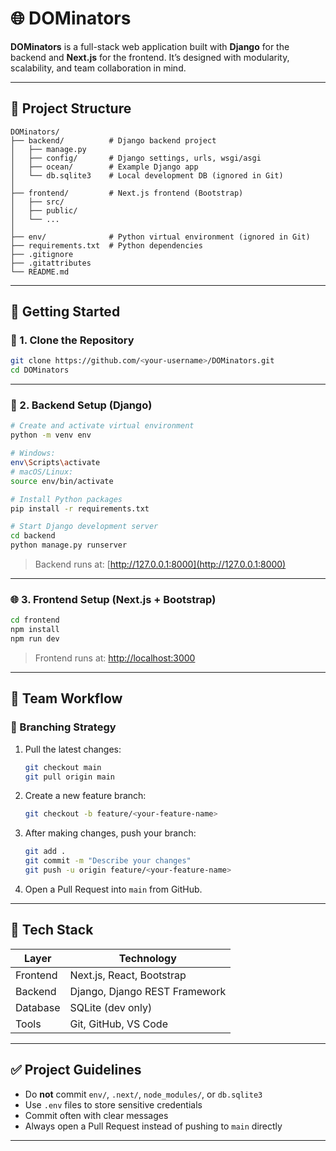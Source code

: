 # 🌐 DOMinators

**DOMinators** is a full-stack web application built with **Django** for the backend and **Next.js** for the frontend. It’s designed with modularity, scalability, and team collaboration in mind.

---

## 📁 Project Structure

```
DOMinators/
├── backend/          # Django backend project
│   ├── manage.py
│   ├── config/       # Django settings, urls, wsgi/asgi
│   ├── ocean/        # Example Django app
│   └── db.sqlite3    # Local development DB (ignored in Git)
│
├── frontend/         # Next.js frontend (Bootstrap)
│   ├── src/
│   ├── public/
│   └── ...
│
├── env/              # Python virtual environment (ignored in Git)
├── requirements.txt  # Python dependencies
├── .gitignore
├── .gitattributes
└── README.md
```

---

## 🚀 Getting Started

### 🔧 1. Clone the Repository

```bash
git clone https://github.com/<your-username>/DOMinators.git
cd DOMinators
```

---

### 🐍 2. Backend Setup (Django)

```bash
# Create and activate virtual environment
python -m venv env

# Windows:
env\Scripts\activate
# macOS/Linux:
source env/bin/activate

# Install Python packages
pip install -r requirements.txt

# Start Django development server
cd backend
python manage.py runserver
```

> Backend runs at: [http://127.0.0.1:8000](http://127.0.0.1:8000)

---

### 🌐 3. Frontend Setup (Next.js + Bootstrap)

```bash
cd frontend
npm install
npm run dev
```

> Frontend runs at: [http://localhost:3000](http://localhost:3000)

---

## 👥 Team Workflow

### 🌳 Branching Strategy

1. Pull the latest changes:

   ```bash
   git checkout main
   git pull origin main
   ```

2. Create a new feature branch:

   ```bash
   git checkout -b feature/<your-feature-name>
   ```

3. After making changes, push your branch:

   ```bash
   git add .
   git commit -m "Describe your changes"
   git push -u origin feature/<your-feature-name>
   ```

4. Open a Pull Request into `main` from GitHub.

---

## 🧰 Tech Stack

| Layer    | Technology                    |
| -------- | ----------------------------- |
| Frontend | Next.js, React, Bootstrap     |
| Backend  | Django, Django REST Framework |
| Database | SQLite (dev only)             |
| Tools    | Git, GitHub, VS Code          |

---

## ✅ Project Guidelines

* Do **not** commit `env/`, `.next/`, `node_modules/`, or `db.sqlite3`
* Use `.env` files to store sensitive credentials
* Commit often with clear messages
* Always open a Pull Request instead of pushing to `main` directly

---





